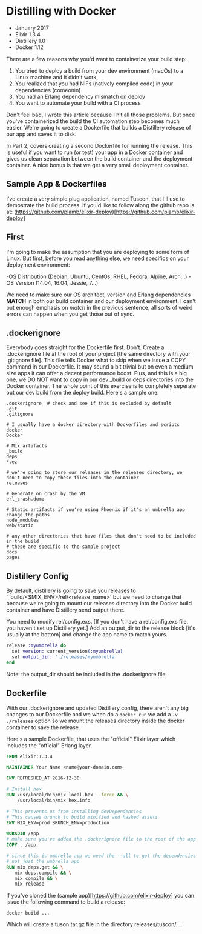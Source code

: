 # Distilling with Docker

- January 2017
- Elixir 1.3.4
- Distillery 1.0
- Docker 1.12

There are a few reasons why you'd want to containerize your build step:

1. You tried to deploy a build from your dev environment (macOs) to a Linux machine and it didn't work,
2. You realized that you had NIFs (natively compiled code) in your dependencies (comeonin)
3. You had an Erlang dependency mismatch on deploy
4. You want to automate your build with a CI process

Don't feel bad, I wrote this article because I hit all those problems. But once you've containerized the build the CI automation step becomes much easier. We're going to create a Dockerfile that builds a Distillery release of our app and saves it to disk.

In Part 2, covers creating a second Dockerfile for running the release. This is useful if you want to run (or test) your app in a Docker container and gives us clean separation between the build container and the deployment container. A nice bonus is that we get a very small deployment container.

## Sample App & Dockerfiles
I've create a very simple plug application, named Tuscon, that I'll use to demostrate the build process. If you'd like to follow along the github repo is at: (https://github.com/plamb/elixir-deploy)[https://github.com/plamb/elixir-deploy]

## First

I'm going to make the assumption that you are deploying to some form of Linux. But first, before you read anything else, we need specifics on your deployment environment:

-OS Distribution (Debian, Ubuntu, CentOs, RHEL, Fedora, Alpine, Arch...)
-OS Version (14.04, 16.04, Jessie, 7...)

We need to make sure our OS architect, version and Erlang dependencies **MATCH** in both our build container and our deployment environment. I can't put enough emphasis on *match* in the previous sentence, all sorts of weird errors can happen when you get those out of sync.

## .dockerignore

Everybody goes straight for the Dockerfile first. Don't. Create a .dockerignore file at the root of your project [the same directory with your .gitignore file]. This file tells Docker what to skip when we issue a COPY command in our Dockerfile. It may sound  a bit trivial but on even a medium size apps it can offer a decent performance boost. Plus, and this is a big one, we DO NOT want to copy in our dev _build or deps directories into the Docker container. The whole point of this exercise is to completely seperate out our dev build from the deploy build. Here's a sample one:

```
.dockerignore  # check and see if this is excluded by default
.git
.gitignore

# I usually have a docker directory with Dockerfiles and scripts
docker
Docker

# Mix artifacts
_build
deps
*.ez

# we're going to store our releases in the releases directory, we don't need to copy these files into the container
releases

# Generate on crash by the VM
erl_crash.dump

# Static artifacts if you're using Phoenix if it's an umbrella app change the paths
node_modules
web/static

# any other directories that have files that don't need to be included in the build
# these are specific to the sample project
docs
pages
```

## Distillery Config

By default, distillery is going to save you releases to '_build/<$MIX_ENV>/rel/<release_name>' but we need to change that because we're going to mount our releases directory into the Docker build container and have Distillery send output there.

You need to modify rel/config.exs. [If you don't have a rel/config.exs file, you haven't set up Distillery yet.] Add an output_dir to the release block [it's usually at the bottom] and change the app name to match yours.

```elixir
release :myumbrella do
  set version: current_version(:myumbrella)
  set output_dir: './releases/myumbrella'
end
```
Note: the output_dir should be included in the .dockerignore file.

## Dockerfile

With our .dockerignore and updated Distillery config, there aren't any big changes to our Dockerfile and we when do a `docker run` we add a `-v ./releases` option so we mount the releases directory inside the docker container to save the release.

Here's a sample Dockerfile, that uses the "official" Elixir layer which includes the "official" Erlang layer.

```dockerfile
FROM elixir:1.3.4

MAINTAINER Your Name <name@your-domain.com>

ENV REFRESHED_AT 2016-12-30

# Install hex
RUN /usr/local/bin/mix local.hex --force && \
    /usr/local/bin/mix hex.info

# This prevents us from installing devDependencies
# This causes brunch to build minified and hashed assets
ENV MIX_ENV=prod BRUNCH_ENV=production

WORKDIR /app
# make sure you've added the .dockerignore file to the root of the app
COPY . /app

# since this is umbrella app we need the --all to get the dependencies for all apps
# not just the umbrella app
RUN mix deps.get && \
   mix deps.compile && \
   mix compile && \
   mix release 
```

If you've cloned the (sample app)[https://github.com/elixir-deploy] you can issue the following command to build a release:

```
docker build ...
```

Which will create a tuson.tar.gz file in the directory releases/tuscon/....